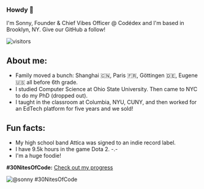 ### Howdy 👋

I'm Sonny, Founder & Chief Vibes Officer @ Codédex and I'm based in Brooklyn, NY.
Give our GitHub a follow!

![visitors](https://vbr.wocr.tk/badge?page_id=sonnynomnom.sonnynomnom&color=00cf00)

## About me:

- Family moved a bunch: Shanghai 🇨🇳, Paris 🇫🇷, Göttingen 🇩🇪, Eugene 🇺🇸 all before 6th grade.
- I studied Computer Science at Ohio State University. Then came to NYC to do my PhD (dropped out).
- I taught in the classroom at Columbia, NYU, CUNY, and then worked for an EdTech platform for five years and we sold!

## Fun facts:
- My high school band Attica was signed to an indie record label.
- I have 9.5k hours in the game Dota 2. -.-
- I'm a huge foodie!

<!--
**sonnynomnom/sonnynomnom** is a ✨ _special_ ✨ repository because its `README.md` (this file) appears on your GitHub profile.

Here are some ideas to get you started:

- 🔭 I’m currently working on ...
- 🌱 I’m currently learning ...
- 👯 I’m looking to collaborate on ...
- 🤔 I’m looking for help with ...
- 💬 Ask me about ...
- 📫 How to reach me: ...
- 😄 Pronouns: ...
- ⚡ Fun fact: ...
-->

**#30NitesOfCode:**
[Check out my progress](https://codedex.io/@sonny/30-nites-of-code)  

![@sonny #30NitesOfCode](https://codedex.io/api/petStatus?user=sonny)
